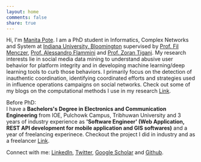 ```yaml
---
layout: home
comments: false
share: true
---
```


Hi, I'm [Manita Pote](https://cnets.indiana.edu/groups/nan/people/). I am a PhD student in Informatics, Complex Networks and System 
at [Indiana University, Bloomington](https://www.indiana.edu/)
supervised by [Prof. Fil Menczer](https://cnets.indiana.edu/fil/), 
[Prof. Alessandro Flammini](https://cnets.indiana.edu/aflammin/) and 
[Prof. Zoran Tiganj](https://homes.luddy.indiana.edu/ztiganj/). 
My research interests lie in social media data mining to understand abusive user behavior for platform integrity and
in developing machine learning/deep learning tools to 
curb those behaviors. I primarily focus on the detection 
of inauthentic coordination, identifying coordinated 
efforts and strategies used in influence operations campaigns
on social networks. Check out some of my blogs on the computational methods I use in my research
[Link](https://manitapote.github.io/posts/).

Before PhD: <br />
I have a **Bachelors's Degree in Electronics and 
Communication Engineering** from IOE, 
Pulchowk Campus, Tribhuwan University and 3 years of 
industry experience as **'Software Engineer'
(Web Application, REST API development for mobile 
application and GIS softwares)** and a year 
of freelancing experinece. Checkout the project I 
did in industry and as a freelancer <a href="https://www.linkedin.com/in/manitapote" target="_blank">Link</a>.

Connect with me: <a href="https://www.linkedin.com/in/manitapote" target="_blank">LinkedIn</a>,
<a href="https://twitter.com/manitapote" target="_blank">Twitter</a>, 
<a href="https://scholar.google.com/citations?user=ukS-vPcAAAAJ&hl=en&oi=ao" target="_blank">Google Scholar</a> 
and <a href="https://github.com/manitapote" target="_blank">Github</a>.

